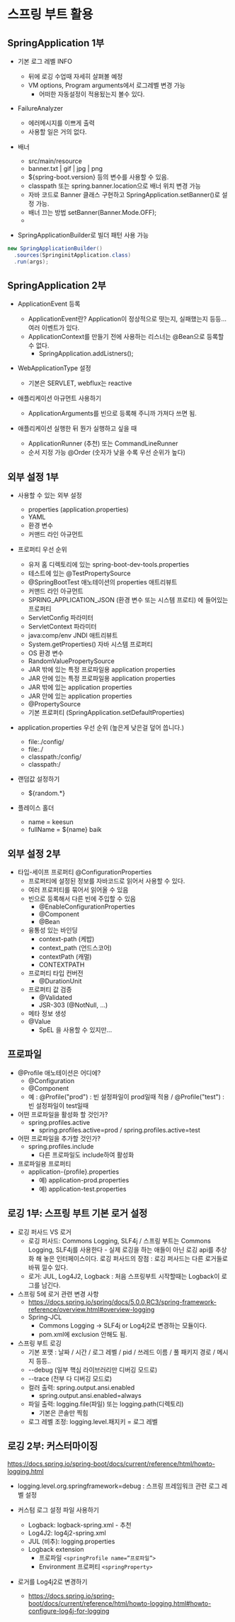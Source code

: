 # 스프링 부트 활용

## SpringApplication 1부
+ 기본 로그 레벨 INFO
  - 뒤에 로깅 수업때 자세히 살펴볼 예정
  - VM options, Program arguments에서 로그레벨 변경 가능
    - 어떠한 자동설정이 적용됬는지 볼수 있다.
+ FailureAnalyzer
  - 에러메시지를 이쁘게 출력
  - 사용할 일은 거의 없다.

+ 배너
  - src/main/resource
  - banner.txt | gif | jpg | png
  - ${spring-boot.version} 등의 변수를 사용할 수 있음.
  - classpath 또는 spring.banner.location으로 배너 위치 변경 가능
  - 자바 코드로 Banner 클래스 구현하고 SpringApplication.setBanner()로 설정 가능.
  - 배너 끄는 방법 setBanner(Banner.Mode.OFF);
  - 
+ SpringApplicationBuilder로 빌더 패턴 사용 가능
```java
new SpringApplicationBuilder()
  .sources(SpringinitApplication.class)
  .run(args);
```

## SpringApplication 2부

+ ApplicationEvent 등록
  - ApplicationEvent란? Application이 정상적으로 떳는지, 실패했는지 등등... 여러 이벤트가 있다.
  - ApplicationContext를 만들기 전에 사용하는 리스너는 @Bean으로 등록할 수 없다.
    - SpringApplication.addListners();
+ WebApplicationType 설정
  - 기본은 SERVLET, webflux는 reactive
+ 애플리케이션 아규먼트 사용하기
  - ApplicationArguments를 빈으로 등록해 주니까 가져다 쓰면 됨.
 
+ 애플리케이션 실행한 뒤 뭔가 실행하고 싶을 때
  - ApplicationRunner (추천) 또는 CommandLineRunner
  - 순서 지정 가능 @Order (숫자가 낮을 수록 우선 순위가 높다)

## 외부 설정 1부

+ 사용할 수 있는 외부 설정
  - properties (application.properties)
  - YAML
  - 환경 변수
  - 커맨드 라인 아규먼트

+ 프로퍼티 우선 순위
  - 유저 홈 디렉토리에 있는 spring-boot-dev-tools.properties
  - 테스트에 있는 @TestPropertySource
  - @SpringBootTest 애노테이션의 properties 애트리뷰트
  - 커맨드 라인 아규먼트
  - SPRING_APPLICATION_JSON (환경 변수 또는 시스템 프로티) 에 들어있는 프로퍼티
  - ServletConfig 파라미터
  - ServletContext 파라미터
  - java:comp/env JNDI 애트리뷰트
  - System.getProperties() 자바 시스템 프로퍼티
  - OS 환경 변수
  - RandomValuePropertySource
  - JAR 밖에 있는 특정 프로파일용 application properties
  - JAR 안에 있는 특정 프로파일용 application properties
  - JAR 밖에 있는 application properties
  - JAR 안에 있는 application properties
  - @PropertySource
  - 기본 프로퍼티 (SpringApplication.setDefaultProperties)

+ application.properties 우선 순위 (높은게 낮은걸 덮어 씁니다.)
  - file:./config/
  - file:./
  - classpath:/config/
  - classpath:/

+ 랜덤값 설정하기
  - ${random.*}

+ 플레이스 홀더
  - name = keesun
  - fullName = ${name} baik

## 외부 설정 2부

+ 타입-세이프 프로퍼티 @ConfigurationProperties
  - 프로퍼티에 설정된 정보를 자바코드로 읽어서 사용할 수 있다.
  - 여러 프로퍼티를 묶어서 읽어올 수 있음
  - 빈으로 등록해서 다른 빈에 주입할 수 있음
    - @EnableConfigurationProperties
    - @Component
    - @Bean
  - 융통성 있는 바인딩
    - context-path (케밥)
    - context_path (언드스코어)
    - contextPath (캐멀)
    - CONTEXTPATH
  - 프로퍼티 타입 컨버전
    - @DurationUnit
  - 프로퍼티 값 검증
    - @Validated
    - JSR-303 (@NotNull, ...)
  - 메타 정보 생성
  - @Value
    - SpEL 을 사용할 수 있지만...

## 프로파일

+ @Profile 애노테이션은 어디에?
  - @Configuration
  - @Component
  - 예 : @Profile("prod") : 빈 설정파일이 prod일때 적용 / @Profile("test")  : 빈 설정파일이 test일때
+ 어떤 프로파일을 활성화 할 것인가?
  - spring.profiles.active
    - spring.profiles.active=prod / spring.profiles.active=test
+ 어떤 프로파일을 추가할 것인가?
  - spring.profiles.include
    - 다른 프로파일도 include하여 활성화
+ 프로파일용 프로퍼티
  - application-{profile}.properties
    - 예) application-prod.properties
    - 예) application-test.properties

## 로깅 1부: 스프링 부트 기본 로거 설정

+ 로깅 퍼사드 VS 로거
  - 로깅 퍼사드: Commons Logging, SLF4j / 스프링 부트는 Commons Logging, SLF4j를 사용한다 - 실제 로깅을 하는 애들이 아닌 로깅 api를 추상화 해 놓은 인터페이스이다.  로깅 퍼사드의 장점 : 로깅 퍼사드는 다른 로거들로 바꿔 낄수 있다.
  - 로거: JUL, Log4J2, Logback : 처음 스프링부트 시작할때는 Logback이 로그를 남긴다.
+ 스프링 5에 로거 관련 변경 사항
  - https://docs.spring.io/spring/docs/5.0.0.RC3/spring-framework-reference/overview.html#overview-logging
  - Spring-JCL
    - Commons Logging -> SLF4j or Log4j2로 변경하는 모듈이다.
    - pom.xml에 exclusion 안해도 됨.
+ 스프링 부트 로깅
  - 기본 포맷 : 날짜 / 시간 / 로그 레벨 / pid / 쓰레드 이름 / 풀 패키지 경로 / 메시지 등등..
  - --debug (일부 핵심 라이브러리만 디버깅 모드로)
  - --trace (전부 다 디버깅 모드로)
  - 컬러 출력: spring.output.ansi.enabled
    - spring.output.ansi.enabled=always
  - 파일 출력: logging.file(파일) 또는 logging.path(디렉토리)
    - 기본은 콘솔만 찍힘
  - 로그 레벨 조정: logging.level.패지키 = 로그 레벨

## 로깅 2부: 커스터마이징
https://docs.spring.io/spring-boot/docs/current/reference/html/howto-logging.html

+ logging.level.org.springframework=debug : 스프링 프레임워크 관련 로그 레벨 설정
+ 커스텀 로그 설정 파일 사용하기
  - Logback: logback-spring.xml - 추천
  - Log4J2: log4j2-spring.xml
  - JUL (비추): logging.properties
  - Logback extension
    - 프로파일 ```<springProfile name=”프로파일”>```
    - Environment 프로퍼티 ```<springProperty>```

+ 로거를 Log4j2로 변경하기
  - https://docs.spring.io/spring-boot/docs/current/reference/html/howto-logging.html#howto-configure-log4j-for-logging


